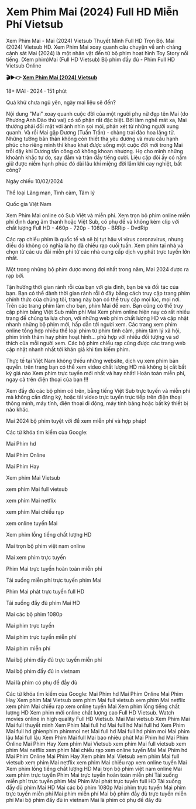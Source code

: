 <h1>Xem Phim Mai (2024) Full HD Miễn Phí Vietsub</h1>

<p dir="auto">Xem Phim Mai - Mai (2024) Vietsub Thuyết Minh Full HD Trọn Bộ. Mai (2024) Vietsub HD. Xem Phim Mai xoay quanh câu chuyện về anh chàng cảnh sát Mai (2024) là một nhân vật đến từ bộ phim hoạt hình Toy Story nổi tiếng. (Xem phim)Mai (Full HD Vietsub) Bộ phim đầy đủ - Phim Full HD Vietsub Online</p>

<p dir="auto"><b>🎬▶👉 <a href="https://t.co/0GWbFp6TU0" rel="nofollow">Xem Phim Mai (2024) Vietsub</a></b></p>

<p dir="auto">18+ MAI · 2024 · 151 phút</p>
<p dir="auto">Quá khứ chưa ngủ yên, ngày mai liệu sẽ đến?</p>
<p dir="auto">Nội dung "Mai" xoay quanh cuộc đời của một người phụ nữ đẹp tên Mai (do Phương Anh Đào thủ vai) có số phận rất đặc biệt. Bởi làm nghề mát xa, Mai thường phải đối mặt với ánh nhìn soi mói, phán xét từ những người xung quanh. Và rồi Mai gặp Dương (Tuấn Trần) - chàng trai đào hoa lãng tử. Những tưởng bản thân không còn thiết tha yêu đương và mưu cầu hạnh phúc cho riêng mình thì khao khát được sống một cuộc đời mới trong Mai trỗi dậy khi Dương tấn công cô không khoan nhượng. Họ cho mình những khoảnh khắc tự do, say đắm và tràn đầy tiếng cười. Liệu cặp đôi ấy có nắm giữ được niềm hạnh phúc đó dài lâu khi miệng đời lắm khi cay nghiệt, bất công?</p>
<p dir="auto">Ngày chiếu 10/02/2024</p>
<p dir="auto">Thể loại Lãng mạn, Tình cảm, Tâm lý</p>
<p dir="auto">Quốc gia Việt Nam</p>
<p dir="auto">Xem Phim Mai online có Sub Việt và miễn phí. Xem trọn bộ phim online miễn phí định dạng âm thanh hoặc Việt Sub, có phụ đề và không kèm clip với chất lượng Full HD - 460p - 720p - 1080p - BRRip - DvdRip</p>
<p dir="auto">Các rạp chiếu phim là quốc tế và sẽ bị tụt hậu vì virus coronavirus, nhưng điều đó không có nghĩa là họ đã chiếu rạp cuối tuần. Xem phim tại nhà và chọn từ các ưu đãi miễn phí từ các nhà cung cấp dịch vụ phát trực tuyến lớn nhất.</p>
<p dir="auto">Một trong những bộ phim được mong đợi nhất trong năm, Mai 2024 được ra rạp bởi.</p>
<p dir="auto">Tận hưởng thời gian rảnh rỗi của bạn với gia đình, bạn bè và đối tác của bạn. Bạn có thể dành thời gian rảnh rỗi ở đây bằng cách truy cập trang phim chính thức của chúng tôi, trang này bạn có thể truy cập mọi lúc, mọi nơi. Trên các trang phim làm cho bạn, phim Mai để xem. Bạn cũng có thể truy cập phim bằng Việt Sub miễn phí Mai Xem phim online hiện nay có rất nhiều trang để chúng ta lựa chọn, với những web phim chất lượng HD và cập nhật nhanh những bộ phim mới, hấp dẫn tới người xem. Các trang xem phim online tổng hợp nhiều thể loại phim từ phim tình cảm, phim tâm lý xã hội, phim trinh thám hay phim hoạt hình… phù hợp với nhiều đối tượng và sở thích của mỗi người xem. Các bộ phim chiếu rạp cũng được các trang web cập nhật nhanh nhất tới khán giả khi tìm kiếm phim.</p>
<p dir="auto">Thực tế tại Việt Nam không thiếu những website, dịch vụ xem phim bản quyền. trên trang bạn có thể xem video chất lượng HD mà không bị cắt bất kỳ giá nào Xem phim trực tuyến mới nhất và hay nhất! Hoàn toàn miễn phí, ngay cả trên điện thoại của bạn !!!</p>
<p dir="auto">Xem đầy đủ các bộ phim có trên, bằng tiếng Việt Sub trực tuyến và miễn phí mà không cần đăng ký, hoặc tải video trực tuyến trực tiếp trên điện thoại thông minh, máy tính, điện thoại di động, máy tính bảng hoặc bất kỳ thiết bị nào khác.</p>
<p dir="auto">Mai 2024 bộ phim tuyệt vời để xem miễn phí và hợp pháp!</p>
<p dir="auto">Các từ khóa tìm kiếm của Google:</p>
<p dir="auto">Mai Phim hd</p>
<p dir="auto">Mai Phim Online</p>
<p dir="auto">Mai Phim Hay</p>
<p dir="auto">Xem phim Mai Vietsub</p>
<p dir="auto">xem phim Mai full vietsub</p>
<p dir="auto">xem phim Mai netflix</p>
<p dir="auto">xem phim Mai chiếu rạp</p>
<p dir="auto">xem online tuyến Mai</p>
<p dir="auto">Xem phim lồng tiếng chất lượng HD</p>
<p dir="auto">Mai trọn bộ phim việt nam online</p>
<p dir="auto">Mai xem phim trực tuyến</p>
<p dir="auto">Phim Mai trực tuyến hoàn toàn miễn phí</p>
<p dir="auto">Tải xuống miễn phí trực tuyến phim Mai</p>
<p dir="auto">Phim Mai phát trực tuyến full HD</p>
<p dir="auto">Tải xuống đầy đủ phim Mai HD</p>
<p dir="auto">Mai các bộ phim 1080p</p>
<p dir="auto">Mai phim trực tuyến</p>
<p dir="auto">Mai phim trực tuyến miễn phí</p>
<p dir="auto">Mai phim miễn phí</p>
<p dir="auto">Mai bộ phim đầy đủ trực tuyến miễn phí</p>
<p dir="auto">Mai bộ phim đầy đủ in vietnam</p>
<p dir="auto">Mai là phim có phụ đề đầy đủ</p>
<p dir="auto">Các từ khóa tìm kiếm của Google: Mai Phim hd Mai Phim Online Mai Phim Hay Xem phim Mai Vietsub xem phim Mai full vietsub xem phim Mai netflix xem phim Mai chiếu rạp xem online tuyến Mai Xem phim lồng tiếng chất lượng HD Xem phim mới online chất lượng cao Full HD Vietsub. Watch movies online in high quality Full HD Vietsub. Mai Mai vietsub Xem Phim Mai Mai full thuyết minh Xem Phim Mai full hd Mai full hd Mai full hd Xem Phim Mai full hd ghienphim phimmoi net Mai full hd Mai full hd phim moi Mai phim lậu Mai full lậu Xem Phim Mai full Mai bao nhiêu phút Mai Phim hd Mai Phim Online Mai Phim Hay Xem phim Mai Vietsub xem phim Mai full vietsub xem phim Mai netflix xem phim Mai chiếu rạp xem online tuyến Mai Mai Phim hd Mai Phim Online Mai Phim Hay Xem phim Mai Vietsub xem phim Mai full vietsub xem phim Mai netflix xem phim Mai chiếu rạp xem online tuyến Mai Xem phim lồng tiếng chất lượng HD Mai trọn bộ phim việt nam online Mai xem phim trực tuyến Phim Mai trực tuyến hoàn toàn miễn phí Tải xuống miễn phí trực tuyến phim Mai Phim Mai phát trực tuyến full HD Tải xuống đầy đủ phim Mai HD Mai các bộ phim 1080p Mai phim trực tuyến Mai phim trực tuyến miễn phí Mai phim miễn phí Mai bộ phim đầy đủ trực tuyến miễn phí Mai bộ phim đầy đủ in vietnam Mai là phim có phụ đề đầy đủ</p>
